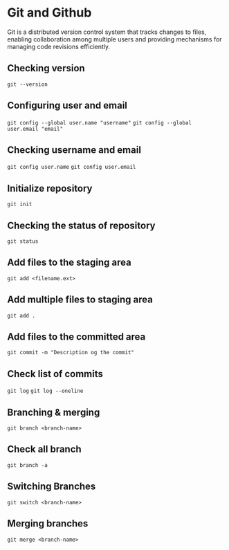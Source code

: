# Git and Github
Git is a distributed version control system that tracks changes to files, enabling collaboration among multiple users and providing mechanisms for managing code revisions efficiently.

## Checking version
`git --version`

## Configuring user and email
`git config --global user.name "username"`
`git config --global user.email "email"`

## Checking username and email
`git config user.name`
`git config user.email`

## Initialize repository
`git init`

## Checking the status of repository
`git status`

## Add files to the staging area
`git add <filename.ext>`

## Add multiple files to staging area
`git add .`

## Add files to the committed area
`git commit -m "Description og the commit"`

## Check list of commits
`git log`
`git log --oneline`

## Branching & merging
`git branch <branch-name>`

## Check all branch
`git branch -a`

## Switching Branches
`git switch <branch-name>`

## Merging branches
`git merge <branch-name>`